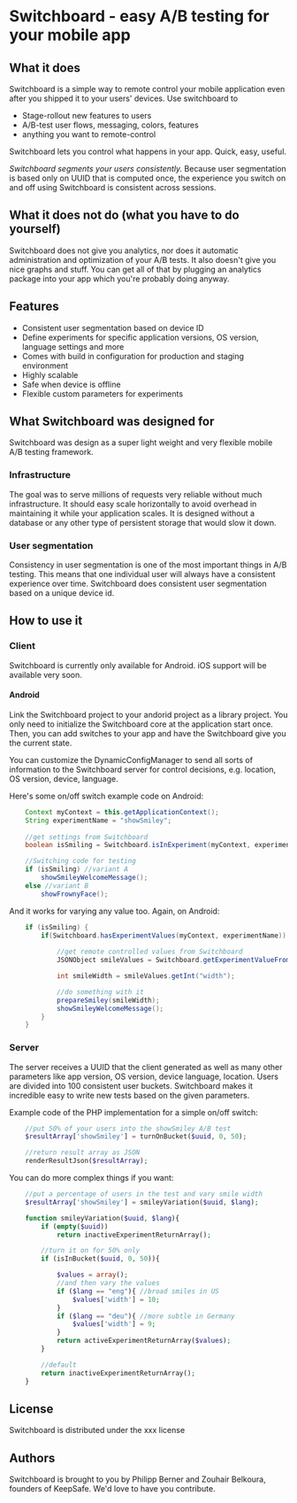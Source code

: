 Switchboard - easy A/B testing for your mobile app
===

## What it does
Switchboard is a simple way to remote control your mobile application even after you shipped it to your users'
devices.
Use switchboard to
* Stage-rollout new features to users
* A/B-test user flows, messaging, colors, features
* anything you want to remote-control

Switchboard lets you control what happens in your app. Quick, easy, useful.

*Switchboard segments your users consistently.* Because user segmentation is based only on UUID that is computed once, the experience you switch on and off using Switchboard is consistent across sessions.

## What it does not do (what you have to do yourself)
Switchboard does not give you analytics, nor does it automatic administration and optimization of your A/B tests. It also doesn't give you nice graphs and stuff. You can get all of that by plugging an analytics package into your app which you're probably doing anyway.

## Features
* Consistent user segmentation based on device ID
* Define experiments for specific application versions, OS version, language settings and more
* Comes with build in configuration for production and staging environment
* Highly scalable
* Safe when device is offline
* Flexible custom parameters for experiments

## What Switchboard was designed for
Switchboard was design as a super light weight and very flexible mobile A/B testing framework. 
### Infrastructure
The goal was to serve millions of requests very reliable without much infrastructure. It should easy scale horizontally to avoid overhead in
maintaining it while your application scales. It is designed without a database or any other type of persistent storage that would slow
it down.
### User segmentation
Consistency in user segmentation is one of the most important things in A/B testing. This means that one individual user will always have a consistent experience
 over time. Switchboard does consistent user segmentation based on a unique device id.

## How to use it
### Client
Switchboard is currently only available for Android. iOS support will be available very soon.

#### Android
Link the Switchboard project to your andorid project as a library project. You only need to initialize the Switchboard core at the application start once. 
Then, you can add switches to your app and have the Switchboard give you the current state.

You can customize the DynamicConfigManager to send all sorts of information to the Switchboard server for control decisions, e.g. location, OS version, device, language.

Here's some on/off switch example code on Android:

```java
  	Context myContext = this.getApplicationContext();
	String experimentName = "showSmiley";
	
	//get settings from Switchboard
	boolean isSmiling = Switchboard.isInExperiment(myContext, experimentName);

	//Switching code for testing
	if (isSmiling) //variant A
		showSmileyWelcomeMessage();
	else //variant B
		showFrownyFace();
```

And it works for varying any value too. Again, on Android:

```java
	if (isSmiling) {
		if(Switchboard.hasExperimentValues(myContext, experimentName)) {
			
			//get remote controlled values from Switchboard
			JSONObject smileValues = Switchboard.getExperimentValueFromJson(myContext, experimentName);

			int smileWidth = smileValues.getInt("width");

			//do something with it
			prepareSmiley(smileWidth);
			showSmileyWelcomeMessage();
		}
	}
```

### Server
The server receives a UUID that the client generated as well as many other parameters like app version, OS version, device language, location.
Users are divided into 100 consistent user buckets. Switchboard makes it incredible easy to write new tests based on the given parameters.

Example code of the PHP implementation for a simple on/off switch:

```php
	//put 50% of your users into the showSmiley A/B test
	$resultArray['showSmiley'] = turnOnBucket($uuid, 0, 50);

	//return result array as JSON
	renderResultJson($resultArray);
```

You can do more complex things if you want:

```php
	//put a percentage of users in the test and vary smile width
	$resultArray['showSmiley'] = smileyVariation($uuid, $lang);

	function smileyVariation($uuid, $lang){
		if (empty($uuid))
			return inactiveExperimentReturnArray();

		//turn it on for 50% only
		if (isInBucket($uuid, 0, 50)){

			$values = array();
			//and then vary the values
			if ($lang == "eng"){ //broad smiles in US
				$values['width'] = 10;
			}
			if ($lang == "deu"){ //more subtle in Germany
				$values['width'] = 9;
			}
			return activeExperimentReturnArray($values);
		}

		//default
		return inactiveExperimentReturnArray();
	}
```

## License
Switchboard is distributed under the xxx license

## Authors
Switchboard is brought to you by Philipp Berner and Zouhair Belkoura, founders of KeepSafe.
We'd love to have you contribute.